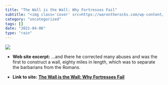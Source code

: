 ```yaml
---
title: "The Wall is the Wall: Why Fortresses Fail"
subtitle: "<img class='cover' src=https://warontherocks.com/wp-content/uploads/2018/02/Anderson.jpg>"
category: "uncategorized"
tags: []
date: "2021-04-06"
type: "rain"
---
```

<img class="cover" src=https://warontherocks.com/wp-content/uploads/2018/02/Anderson.jpg>



* **Web site excerpt:** …and there he corrected many abuses and was the first to construct a wall, eighty miles in length, which was to separate the barbarians from the Romans.

* **Link to site:** **[The Wall is the Wall: Why Fortresses Fail](https://warontherocks.com/2018/02/wall-wall-fortresses-fail)**